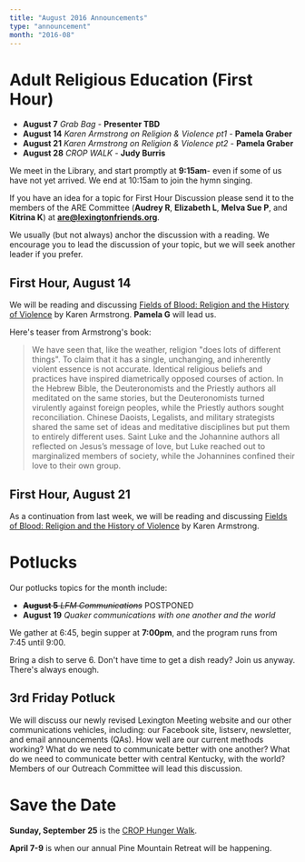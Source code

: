 ```yaml
---
title: "August 2016 Announcements"
type: "announcement"
month: "2016-08"
---
```


# Adult Religious Education (First Hour)

* **August 7** *Grab Bag* - **Presenter TBD**
* **August 14** *Karen Armstrong on Religion & Violence pt1* - **Pamela Graber**
* **August 21** *Karen Armstrong on Religion & Violence pt2* - **Pamela Graber**
* **August 28** *CROP WALK* - **Judy Burris**

We meet in the Library, and start promptly at **9:15am**- even if some of us have
not yet arrived.  We end at 10:15am to join the hymn singing.

If you have an idea for a topic for First Hour Discussion please send it to
the members of the ARE Committee (**Audrey R**, **Elizabeth L**, **Melva
Sue P**, and **Kitrina K**) at **are@lexingtonfriends.org**.

We usually (but not always) anchor the discussion with a reading.  We encourage
you to lead the discussion of your topic, but we will seek another leader if
you prefer.

## First Hour, August 14

We will be reading and discussing <a
href="http://www.abebooks.com/servlet/SearchResults?sts=t&tn=Fields+of+Blood%3A+Religion+and+the+History+of+Violence">
Fields of Blood:  Religion and the History of Violence</a> by Karen Armstrong.
**Pamela G** will lead us.

Here's teaser from Armstrong's book:

> We have seen that, like the weather, religion "does lots of different
> things".  To claim that it has a single, unchanging, and inherently violent
> essence is not accurate. Identical religious beliefs and practices have
> inspired diametrically opposed courses of action. In the Hebrew Bible, the
> Deuteronomists and the Priestly authors all meditated on the same stories,
> but the Deuteronomists turned virulently against foreign peoples, while the
> Priestly authors sought reconciliation. Chinese Daoists, Legalists, and
> military strategists shared the same set of ideas and meditative disciplines
> but put them to entirely different uses. Saint Luke and the Johannine authors
> all reflected on Jesus’s message of love, but Luke reached out to
> marginalized members of society, while the Johannines confined their love to
> their own group.

## First Hour, August 21

As a continuation from last week, we will be reading and discussing <a
href="http://www.abebooks.com/servlet/SearchResults?sts=t&tn=Fields+of+Blood%3A+Religion+and+the+History+of+Violence">
Fields of Blood:  Religion and the History of Violence</a> by Karen Armstrong.


# Potlucks

Our potlucks topics for the month include:

* ~~**August 5** *LFM Communications*~~ POSTPONED
* **August 19** *Quaker communications with one another and the world*

We gather at 6:45, begin supper at **7:00pm**, and the program runs from 7:45 until 9:00.

Bring a dish to serve 6. Don't have time to get a dish ready?  Join us anyway.
There's always enough.  

<a name="3rd-friday-potluck"></a>
## 3rd Friday Potluck

We will discuss our newly revised Lexington Meeting website and our other
communications vehicles, including: our Facebook site, listserv, newsletter,
and email announcements (QAs).  How well are our current methods working?  What
do we need to communicate better with one another?  What do we need to
communicate better with central Kentucky, with the world?  Members of our
Outreach Committee will lead this discussion.

# Save the Date

**Sunday, September 25** is the [CROP Hunger Walk](http://www.crophungerwalk.org/lexingtonky).

**April 7-9** is when our annual Pine Mountain Retreat will be happening.
